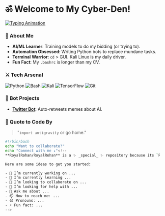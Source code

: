 # ॐ Welcome to My Cyber-Den!  

[![Typing Animation](https://readme-typing-svg.demolab.com?font=Fira+Code&pause=1000&color=00FF00&width=435&lines=AI%2FML+Padawan;Bash+Scripting+Ninja;Kali+Linux+Enthusiast;Bot+Maker+🤖)](https://git.io/typing-svg)  

### 🔮 **About Me**  
- **AI/ML Learner**: Training models to do my bidding (or trying to).  
- **Automation Obsessed**: Writing Python bots to replace mundane tasks.  
- **Terminal Warrior**: `cd` > GUI. Kali Linux is my daily driver.  
- **Fun Fact**: My `.bashrc` is longer than my CV.  

### ⚔️ **Tech Arsenal**  
![Python](https://img.shields.io/badge/Python-3776AB?style=for-the-badge&logo=python&logoColor=white)
![Bash](https://img.shields.io/badge/Bash-4EAA25?style=for-the-badge&logo=gnu-bash&logoColor=white)
![Kali](https://img.shields.io/badge/Kali_Linux-557C94?style=for-the-badge&logo=kalilinux&logoColor=white)
![TensorFlow](https://img.shields.io/badge/TensorFlow-FF6F00?style=for-the-badge&logo=tensorflow&logoColor=white)
![Git](https://img.shields.io/badge/Git-F05032?style=for-the-badge&logo=git&logoColor=white)

### 🤖 **Bot Projects**  
- **[Twitter Bot](https://github.com/your/repo)**: Auto-retweets memes about AI.   

### 📜 **Quote to Code By**  
> "`import antigravity` or go home."  

```bash
#!/bin/bash
echo "Want to collaborate?" 
echo "Connect with me ↓"<!--
**RoyalRohan/RoyalRohan** is a ✨ _special_ ✨ repository because its `README.md` (this file) appears on your GitHub profile.

Here are some ideas to get you started:

- 🔭 I’m currently working on ...
- 🌱 I’m currently learning ...
- 👯 I’m looking to collaborate on ...
- 🤔 I’m looking for help with ...
- 💬 Ask me about ...
- 📫 How to reach me: ...
- 😄 Pronouns: ...
- ⚡ Fun fact: ...
-->
